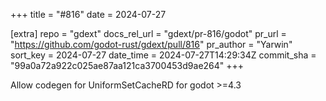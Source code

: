 +++
title = "#816"
date = 2024-07-27

[extra]
repo = "gdext"
docs_rel_url = "gdext/pr-816/godot"
pr_url = "https://github.com/godot-rust/gdext/pull/816"
pr_author = "Yarwin"
sort_key = 2024-07-27
date_time = 2024-07-27T14:29:34Z
commit_sha = "99a0a72a922c025ae87aa121ca3700453d9ae264"
+++

Allow codegen for UniformSetCacheRD for godot >=4.3
